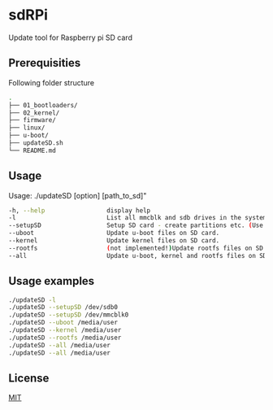 # sdRPi

Update tool for Raspberry pi SD card

## Prerequisities

Following folder structure

```bash
.
├── 01_bootloaders/
├── 02_kernel/
├── firmware/
├── linux/
├── u-boot/
├── updateSD.sh
└── README.md
```

## Usage

Usage: ./updateSD [option] [path_to_sd]"

```bash
-h, --help                 display help
-l                         List all mmcblk and sdb drives in the system 
--setupSD                  Setup SD card - create partitions etc. (Use at your own risk!)
--uboot                    Update u-boot files on SD card.
--kernel                   Update kernel files on SD card.
--rootfs                   (not implemented!)Update rootfs files on SD card.
--all                      Update u-boot, kernel and rootfs files on SD card.
```

## Usage examples

```bash
./updateSD -l
./updateSD --setupSD /dev/sdb0
./updateSD --setupSD /dev/mmcblk0
./updateSD --uboot /media/user
./updateSD --kernel /media/user
./updateSD --rootfs /media/user
./updateSD --all /media/user
./updateSD --all /media/user
```


## License
[MIT](https://choosealicense.com/licenses/mit/)
